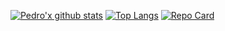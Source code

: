 [![Pedro'x github stats](https://github-readme-stats.vercel.app/api?username=pedrogiampietro&hide=contribs&theme=buefy&show_icons=true)](https://github.com/pedrogiampietro)
[![Top Langs](https://github-readme-stats.vercel.app/api/top-langs/?username=pedrogiampietro&layout=compact&theme=buefy&show_icons=true)](https://github.com/pedrogiampietro)
[![Repo Card](https://github-readme-stats.vercel.app/api/pin/?username=pedrogiampietro&repo=point-of-sale&theme=buefy&show_icons=true)](https://github.com/pedrogiampietro/point-of-sale)
